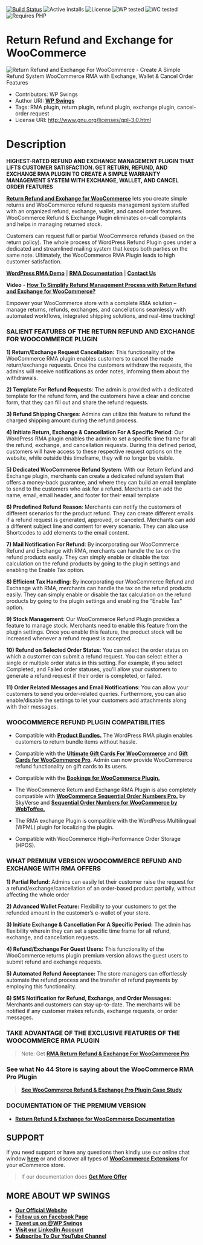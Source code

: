 [![Build Status](https://img.shields.io/badge/build-passing-brightgreen)](https://travis-ci.org/twbs/bootstrap) ![Active installs](https://img.shields.io/badge/Active-5000%2B-brightgreen) ![License](https://img.shields.io/badge/License-GPLv3%20or%20later-yellowgreen) ![WP tested](https://img.shields.io/badge/WP%20tested-6.7.1-brightgreen) ![WC tested](https://img.shields.io/badge/WC%20tested-9.6.0-brightgreen) ![Requires PHP](https://img.shields.io/badge/Requires%20PHP-7.2.0-blue)

# Return Refund and Exchange for WooCommerce
![Return Refund and Exchange For WooCommerce - Create A Simple Refund System WooCommerce RMA with Exchange, Wallet & Cancel Order Features](https://ps.w.org/woo-refund-and-exchange-lite/assets/banner-772x250.png?rev=2672154)
* Contributors: WP Swings
* Author URI: [**WP Swings**](https://wpswings.com/?utm_source=rma-github-page&utm_medium=referral&utm_campaign=wpswings-official)
* Tags:  RMA plugin, return plugin, refund plugin, exchange plugin, cancel-order request
* License URI: http://www.gnu.org/licenses/gpl-3.0.html

# Description

**HIGHEST-RATED REFUND AND EXCHANGE MANAGEMENT PLUGIN THAT LIFTS CUSTOMER SATISFACTION. GET RETURN, REFUND, AND EXCHANGE RMA PLUGIN TO CREATE A SIMPLE WARRANTY MANAGEMENT SYSTEM WITH EXCHANGE, WALLET, AND CANCEL ORDER FEATURES**

[**Return Refund and Exchange for WooCommerce**](https://wpswings.com/product/rma-return-refund-exchange-for-woocommerce-pro//?utm_source=rma-github-page&utm_medium=referral&utm_campaign=rma-pro-page) lets you create simple returns and WooCommerce refund requests management system stuffed with an organized refund, exchange, wallet, and cancel order features. WooCommerce Refund & Exchange Plugin eliminates on-call complaints and helps in managing returned stock. 

Customers can request full or partial WooCommerce refunds (based on the return policy). The whole process of WordPress Refund Plugin goes under a dedicated and streamlined mailing system that keeps both parties on the same note. Ultimately, the WooCommerce RMA Plugin leads to high customer satisfaction.

[**WordPress RMA Demo**](https://demo.wpswings.com/rma-return-refund-exchange-for-woocommerce-pro/?utm_source=wpswings-rma-github-page&utm_medium=referral&utm_campaign=rma-frontend-demo) | [**RMA Documentation**](https://docs.wpswings.com/woocommerce-refund-and-exchange-lite/?utm_source=wpswings-rma-github-page&utm_medium=referral&utm_campaign=rma-doc) | [**Contact Us**](https://wpswings.com/contact-us/?utm_source=rma-github-page&utm_medium=referral&utm_campaign=contactus)

**Video** - [**How To Simplify Refund Management Process with Return Refund and Exchange for WooCommerce?**](https://youtu.be/GQhXfBtzLE0)

Empower your WooCommerce store with a complete RMA solution – manage returns, refunds, exchanges, and cancellations seamlessly with automated workflows, integrated shipping solutions, and real-time tracking!

### SALIENT FEATURES OF THE RETURN REFUND AND EXCHANGE FOR WOOCOMMERCE PLUGIN 

**1) Return/Exchange Request Cancellation:** This functionality of the WooCommerce RMA plugin enables customers to cancel the made return/exchange requests. Once the customers withdraw the requests, the admins will receive notifications as order notes, informing them about the withdrawals.

**2) Template For Refund Requests**: The admin is provided with a dedicated template for the refund form, and the customers have a clear and concise form, that they can fill out and share the refund requests.

**3) Refund Shipping Charges**: Admins can utilize this feature to refund the charged shipping amount during the refund process. 

**4) Initiate Return, Exchange & Cancellation For A Specific Period**: Our WordPress RMA plugin enables the admin to set a specific time frame for all the refund, exchange, and cancellation requests. During this defined period, customers will have access to these respective request options on the website, while outside this timeframe, they will no longer be visible.

**5) Dedicated WooCommerce Refund System**: 
With our Return Refund and Exchange plugin, merchants can create a dedicated refund system that offers a money-back guarantee, and where they can build an email template to send to the customers who ask for a refund. Merchants can add the name, email, email header, and footer for their email template 

**6) Predefined Refund Reason**: Merchants can notify the customers of different scenarios for the product refund. They can create different emails if a refund request is generated, approved, or canceled. Merchants can add a different subject line and content for every scenario. They can also use Shortcodes to add elements to the email content.

**7) Mail Notification For Refund**: By incorporating our WooCommerce Refund and Exchange with RMA, merchants can handle the tax on the refund products easily. They can simply enable or disable the tax calculation on the refund products by going to the plugin settings and enabling the Enable Tax option.

**8) Efficient Tax Handling**: By incorporating our WooCommerce Refund and Exchange with RMA, merchants can handle the tax on the refund products easily. They can simply enable or disable the tax calculation on the refund products by going to the plugin settings and enabling the “Enable Tax” option.

**9) Stock Management**: Our WooCommerce Refund Plugin provides a feature to manage stock. Merchants need to enable this feature from the plugin settings. Once you enable this feature, the product stock will be increased whenever a refund request is accepted.

**10) Refund on Selected Order Status**: You can select the order status on which a customer can submit a refund request. You can select either a single or multiple order status in this setting. For example, if you select Completed, and Failed order statuses, you’ll allow your customers to generate a refund request if their order is completed, or failed.

**11) Order Related Messages and Email Notifications**: You can allow your customers to send you order-related queries. Furthermore, you can also enable/disable the settings to let your customers add attachments along with their messages.

### WOOCOMMERCE REFUND PLUGIN COMPATIBILITIES

* Compatible with [**Product Bundles.**](https://woocommerce.com/products/product-bundles/) The WordPress RMA plugin enables customers to return bundle items without hassle. 


* Compatible with the [**Ultimate Gift Cards For WooCommerce**](https://wordpress.org/plugins/woo-gift-cards-lite/) and [**Gift Cards for WooCommerce Pro**](https://wpswings.com/product/gift-cards-for-woocommerce-pro/?utm_source=rma-github-page&utm_medium=referral&utm_campaign=gc-pro). Admin can now provide WooCommerce refund functionality on gift cards to its users.

* Compatible with the [**Bookings for WooCommerce Plugin.**](https://wordpress.org/plugins/mwb-bookings-for-woocommerce/)


* The WooCommerce Return and Exchange RMA Plugin is also completely compatible with [**WooCommerce Sequential Order Numbers Pro.**](https://www.skyverge.com/product/woocommerce-sequential-order-numbers-pro/) by SkyVerse and [**Sequential Order Numbers for WooCommerce by WebToffee.**](https://wordpress.org/plugins/wt-woocommerce-sequential-order-numbers/)

* The RMA exchange Plugin is compatible with the WordPress Multilingual (WPML) plugin for localizing the plugin.
 
* Compatible with WooCommerce High-Performance Order Storage (HPOS).

### WHAT PREMIUM VERSION WOOCOMMERCE REFUND AND EXCHANGE WITH RMA OFFERS  

**1) Partial Refund:** Admins can easily let their customer raise the request for a refund/exchange/cancellation of an order-based product partially, without affecting the whole order


**2) Advanced Wallet Feature:** Flexibility to your customers to get the refunded amount in the customer’s e-wallet of your store.


**3) Initiate Exchange & Cancellation For A Specific Period:** The admin has flexibility wherein they can set a specific time frame for all refund, exchange, and cancellation requests.


**4) Refund/Exchange For Guest Users:** This functionality of the WooCommerce returns plugin premium version allows the guest users to submit refund and exchange requests.


**5) Automated Refund Acceptance:** The store managers can effortlessly automate the refund process and the transfer of refund payments by employing this functionality.

**6) SMS Notification for Refund, Exchange, and Order Messages:** Merchants and customers can stay up-to-date. The merchants will be notified if any customer makes refunds, exchange requests, or order messages.


### TAKE ADVANTAGE OF THE EXCLUSIVE FEATURES OF THE WOOCOMMERCE RMA PLUGIN

> Note:  Get [**RMA Return Refund & Exchange For WooCommerce Pro**](https://wpswings.com/product/rma-return-refund-exchange-for-woocommerce-pro/?utm_source=rma-github-page&utm_medium=referral&utm_campaign=rma-pro)

### See what No 44 Store is saying about the WooCommerce RMA Pro Plugin

> [**See WooCommerce Refund & Exchange Pro Plugin Case Study**](https://wpswings.com/case-studies/no44store/?utm_source=rma-github-page&utm_medium=referral&utm_campaign=no44-casestudy)

### DOCUMENTATION OF THE PREMIUM VERSION

* [**Return Refund & Exchange for WooCommerce Documentation**](https://docs.wpswings.com/rma-return-refund-exchange-for-woocommerce-pro/?utm_source=rma-github-page&utm_medium=referral&utm_campaign=rma-doc)

## SUPPORT

If you need support or have any questions then kindly use our online chat window [**here**](https://wpswings.com/?utm_source=rma-github-page&utm_medium=referral&utm_campaign=wpswings-official) or and discover all types of [**WooCommerce Extensions**](https://wpswings.com/woocommerce-plugins/?utm_source=rma-github-page&utm_medium=referral&utm_campaign=woocommerce-plugins) for your eCommerce store.

> If our documentation does [**Get More Offer**](https://wpswings.com/offers/?utm_source=rma-github-page&utm_medium=referral&utm_campaign=offers)

## MORE ABOUT WP SWINGS

* [**Our Official Website**](https://wpswings.com/?utm_source=rma-github-page&utm_medium=referral&utm_campaign=wpswings-official)
* [**Follow us on Facebook Page**](https://www.facebook.com/wpswings)
* [**Tweet us on @WP Swings**](https://twitter.com/wpswings)
* [**Visit our LinkedIn Account**](https://www.linkedin.com/company/77072505/admin/)
* [**Subscribe To Our YouTube Channel**](https://www.youtube.com/channel/UC7nYNf0JETOwW3GOD_EW2Ag)